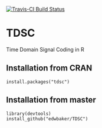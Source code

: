 [![Travis-CI Build Status](https://travis-ci.org/edwbaker/TDSC.svg?branch=master)](https://travis-ci.org/edwbaker/TDSC)

# TDSC
Time Domain Signal Coding in R

## Installation from CRAN
```` 
install.packages("tdsc")
````
## Installation from master
````
library(devtools)
install_github("edwbaker/TDSC")
````


